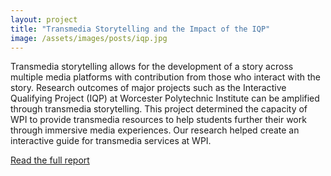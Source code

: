 ```yaml
---
layout: project
title: "Transmedia Storytelling and the Impact of the IQP"
image: /assets/images/posts/iqp.jpg
---
```


Transmedia storytelling allows for the development of a story across multiple media platforms with contribution from those who interact with the story. Research outcomes of major projects such as the Interactive Qualifying Project (IQP) at Worcester Polytechnic Institute can be amplified through transmedia storytelling. This project determined the capacity of WPI to provide transmedia resources to help students further their work through immersive media experiences. Our research helped create an interactive guide for transmedia services at WPI.

[Read the full report](https://digital.wpi.edu/show/dn39x210k)
